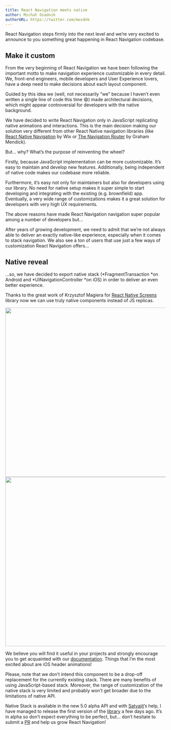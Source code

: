 ```yaml
---
title: React Navigation meets native
author: Michał Osadnik
authorURL: https://twitter.com/mosdnk
---
```


React Navigation steps firmly into the next level and we’re very excited to announce to you something great happening in React Navigation codebase.

## Make it custom

From the very beginning of React Navigation we have been following the important motto to make navigation experience customizable in every detail. We, front-end engineers, mobile developers and User Experience lovers, have a deep need to make decisions about each layout component.

Guided by this idea we (well, not necessarily “we” because I haven’t even written a single line of code this time 😄) made architectural decisions, which might appear controversial for developers with the native background.

We have decided to write React Navigation only in JavaScript replicating native animations and interactions. This is the main decision making our solution very different from other React Native navigation libraries (like [React Native Navigation](https://wix.github.io/react-native-navigation) by Wix or [The Navigation Router](https://grahammendick.github.io/navigation/) by Graham Mendick).

But… why? What’s the purpose of reinventing the wheel?

Firstly, because JavaScript implementation can be more customizable. It’s easy to maintain and develop new features. Additionally, being independent of native code makes our codebase more reliable.

Furthermore, it’s easy not only for maintainers but also for developers using our library. No need for native setup makes it super simple to start developing and integrating with the existing (e.g. brownfield) app. Eventually, a very wide range of customizations makes it a great solution for developers with very high UX requirements.

The above reasons have made React Navigation navigation super popular among a number of developers but…

After years of growing development, we need to admit that we’re not always able to deliver an exactly native-like experience, especially when it comes to stack navigation. We also see a ton of users that use just a few ways of customization React Navigation offers…

## **Native reveal**

…so, we have decided to export native stack (*FragmentTransaction *on Android and *UINavigationController *on iOS) in order to deliver an even better experience.

Thanks to the great work of Krzysztof Magiera for [React Native Screens](https://github.com/kmagiera/react-native-screens) library now we can use truly native components instead of JS replicas.

<img src="/blog/assets/android-native-stack.gif" height="530" />
<img src="/blog/assets/ios-native-stack.gif" height="530" />

We believe you will find it useful in your projects and strongly encourage you to get acquainted with our [documentation](https://github.com/kmagiera/react-native-screens/native-stack). Things that I’m the most excited about are iOS header animations!

Please, note that we don’t intend this component to be a drop-off replacement for the currently existing stack. There are many benefits of using JavaScript-based stack. Moreover, the range of customization of the native stack is very limited and probably won’t get broader due to the limitations of native API.

Native Stack is available in the new 5.0 alpha API and with [Satyajit](https://github.com/satya164)’s help, I have managed to release the first version of the [library](https://www.npmjs.com/package/@react-navigation/native-stack) a few days ago. It’s in alpha so don’t expect everything to be perfect, but… don’t hesitate to submit a [PR](https://github.com/react-navigation/react-navigation/pulls) and help us grow React Navigation!
